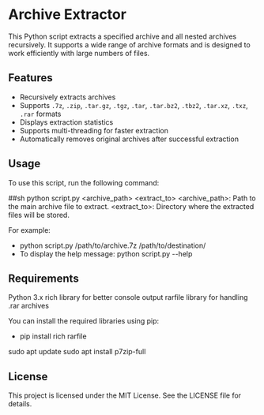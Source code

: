 # Archive Extractor

This Python script extracts a specified archive and all nested archives recursively. It supports a wide range of archive formats and is designed to work efficiently with large numbers of files.

## Features

- Recursively extracts archives
- Supports `.7z`, `.zip`, `.tar.gz`, `.tgz`, `.tar`, `.tar.bz2`, `.tbz2`, `.tar.xz`, `.txz`, `.rar` formats
- Displays extraction statistics
- Supports multi-threading for faster extraction
- Automatically removes original archives after successful extraction

## Usage

To use this script, run the following command:

##sh
python script.py <archive_path> <extract_to>
<archive_path>: Path to the main archive file to extract.
<extract_to>: Directory where the extracted files will be stored.

For example:
- python script.py /path/to/archive.7z /path/to/destination/
- To display the help message:
python script.py --help

## Requirements
Python 3.x
rich library for better console output
rarfile library for handling .rar archives

You can install the required libraries using pip:
- pip install rich rarfile

sudo apt update
sudo apt install p7zip-full

## License
This project is licensed under the MIT License. See the LICENSE file for details.
